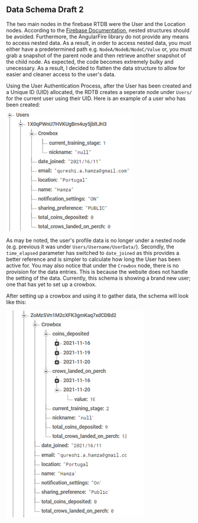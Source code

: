 ## Data Schema Draft 2

The two main nodes in the firebase RTDB were the User and the Location nodes. According to the [Firebase Documentation](https://firebase.google.com/docs/database/web/structure-data), nested structures should be avoided. Furthermore, the AngularFire library do not provide any means to access nested data. As a result, in order to access nested data, you must either have a predetermined path e.g. `NodeA/NodeB/NodeC/Value` or, you must grab a snapshot of the parent node and then retrieve another snapshot of the child node. As expected, the code becomes extremely bulky and unecessary. As a result, I decided to flatten the data structure to allow for easier and cleaner access to the user's data. 

Using the User Authentication Process, after the User has been created and a Unique ID (UID) allocated, the RDTB creates a seperate node under `Users/` for the current user using their UID. Here is an example of a user who has been created: 

![new User](https://github.com/iamastic/CrowBox2.0/blob/main/Project%20Documentation/Ideation/Images/DataSchemaNewUser2.PNG)

As may be noted, the user's profile data is no longer under a nested node (e.g. previous it was under `Users/Username/UserData/`). Secondly, the `time_elapsed` parameter has switched to `date_joined` as this provides a better reference and is simpler to calculate how long the User has been active for. You may also notice that under the `Crowbox` node, there is no provision for the data entries. This is because the website does not handle the setting of the data. Currently, this schema is showing a brand new user; one that has yet to set up a crowbox. 

After setting up a crowbox and using it to gather data, the schema will look like this: 

![old user](https://github.com/iamastic/CrowBox2.0/blob/main/Project%20Documentation/Ideation/Images/DataSchemaUser2.PNG)


